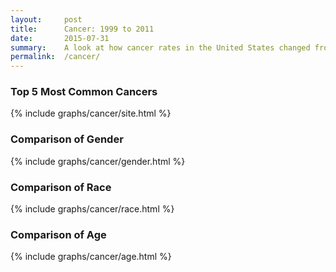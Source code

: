 ```yaml
---
layout:     post
title:      Cancer: 1999 to 2011
date:       2015-07-31
summary:    A look at how cancer rates in the United States changed from 1999 to 2011. Comparison of the most common cancers, as well as comparisons of gender, race, and age.
permalink:  /cancer/
---
```


### Top 5 Most Common Cancers

{% include graphs/cancer/site.html %}

### Comparison of Gender

{% include graphs/cancer/gender.html %}

### Comparison of Race

{% include graphs/cancer/race.html %}

### Comparison of Age

{% include graphs/cancer/age.html %}
